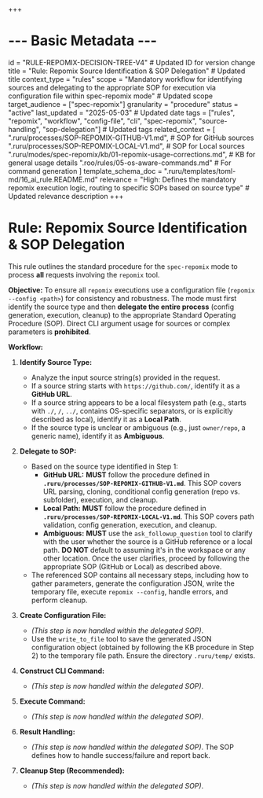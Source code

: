 +++
# --- Basic Metadata ---
id = "RULE-REPOMIX-DECISION-TREE-V4" # Updated ID for version change
title = "Rule: Repomix Source Identification & SOP Delegation" # Updated title
context_type = "rules"
scope = "Mandatory workflow for identifying sources and delegating to the appropriate SOP for execution via configuration file within spec-repomix mode" # Updated scope
target_audience = ["spec-repomix"]
granularity = "procedure"
status = "active"
last_updated = "2025-05-03" # Updated date
tags = ["rules", "repomix", "workflow", "config-file", "cli", "spec-repomix", "source-handling", "sop-delegation"] # Updated tags
related_context = [
    ".ruru/processes/SOP-REPOMIX-GITHUB-V1.md", # SOP for GitHub sources
    ".ruru/processes/SOP-REPOMIX-LOCAL-V1.md",  # SOP for Local sources
    ".ruru/modes/spec-repomix/kb/01-repomix-usage-corrections.md", # KB for general usage details
    ".roo/rules/05-os-aware-commands.md" # For command generation
    ]
template_schema_doc = ".ruru/templates/toml-md/16_ai_rule.README.md"
relevance = "High: Defines the mandatory repomix execution logic, routing to specific SOPs based on source type" # Updated relevance description
+++

# Rule: Repomix Source Identification & SOP Delegation

This rule outlines the standard procedure for the `spec-repomix` mode to process **all** requests involving the `repomix` tool.

**Objective:** To ensure all `repomix` executions use a configuration file (`repomix --config <path>`) for consistency and robustness. The mode must first identify the source type and then **delegate the entire process** (config generation, execution, cleanup) to the appropriate Standard Operating Procedure (SOP). Direct CLI argument usage for sources or complex parameters is **prohibited**.

**Workflow:**

1.  **Identify Source Type:**
    *   Analyze the input source string(s) provided in the request.
    *   If a source string starts with `https://github.com/`, identify it as a **GitHub URL**.
    *   If a source string appears to be a local filesystem path (e.g., starts with `./`, `/`, `../`, contains OS-specific separators, or is explicitly described as local), identify it as a **Local Path**.
    *   If the source type is unclear or ambiguous (e.g., just `owner/repo`, a generic name), identify it as **Ambiguous**.

2.  **Delegate to SOP:**
    *   Based on the source type identified in Step 1:
        *   **GitHub URL:** **MUST** follow the procedure defined in **`.ruru/processes/SOP-REPOMIX-GITHUB-V1.md`**. This SOP covers URL parsing, cloning, conditional config generation (repo vs. subfolder), execution, and cleanup.
        *   **Local Path:** **MUST** follow the procedure defined in **`.ruru/processes/SOP-REPOMIX-LOCAL-V1.md`**. This SOP covers path validation, config generation, execution, and cleanup.
        *   **Ambiguous:** **MUST** use the `ask_followup_question` tool to clarify with the user whether the source is a GitHub reference or a local path. **DO NOT** default to assuming it's in the workspace or any other location. Once the user clarifies, proceed by following the appropriate SOP (GitHub or Local) as described above.
    *   The referenced SOP contains all necessary steps, including how to gather parameters, generate the configuration JSON, write the temporary file, execute `repomix --config`, handle errors, and perform cleanup.

3.  **Create Configuration File:**
    *   *(This step is now handled within the delegated SOP)*.
    *   Use the `write_to_file` tool to save the generated JSON configuration object (obtained by following the KB procedure in Step 2) to the temporary file path. Ensure the directory `.ruru/temp/` exists.

4.  **Construct CLI Command:**
    *   *(This step is now handled within the delegated SOP)*.

5.  **Execute Command:**
    *   *(This step is now handled within the delegated SOP)*.

6.  **Result Handling:**
    *   *(This step is now handled within the delegated SOP)*. The SOP defines how to handle success/failure and report back.

7.  **Cleanup Step (Recommended):**
    *   *(This step is now handled within the delegated SOP)*.